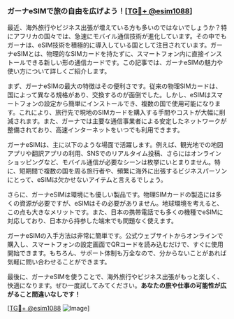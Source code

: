 ### ガーナeSIMで旅の自由を広げよう！[[TG💪+ @esim1088](https://t.me/s/esim1088)]

最近、海外旅行やビジネス出張が増えている方も多いのではないでしょうか？特にアフリカの国々では、急速にモバイル通信技術が進化しています。その中でもガーナは、eSIM技術を積極的に導入している国として注目されています。ガーナeSIMとは、物理的なSIMカードを持たずに、スマートフォン内に直接インストールできる新しい形の通信カードです。この記事では、ガーナeSIMの魅力や使い方について詳しくご紹介します。

まず、ガーナeSIMの最大の特徴はその便利さです。従来の物理SIMカードは、国によって異なる規格があり、交換するのが面倒でした。しかし、eSIMはスマートフォンの設定から簡単にインストールでき、複数の国で使用可能になります。これにより、旅行先で現地のSIMカードを購入する手間やコストが大幅に削減されます。また、ガーナでは主要な通信事業者による安定したネットワークが整備されており、高速インターネットをいつでも利用できます。

ガーナeSIMは、主に以下のような場面で活躍します。例えば、観光地での地図アプリや翻訳アプリの利用、SNSでのリアルタイム投稿、さらにはオンラインショッピングなど、モバイル通信が必要なシーンは枚挙にいとまりません。特に、短期間で複数の国を周る旅行者や、頻繁に海外に出張するビジネスパーソンにとって、eSIMは欠かせないアイテムと言えるでしょう。

さらに、ガーナeSIMは環境にも優しい製品です。物理SIMカードの製造には多くの資源が必要ですが、eSIMはその必要がありません。地球環境を考えると、この点も大きなメリットです。また、日本の携帯電話でも多くの機種でeSIMに対応しており、日本から持参した端末でも問題なく使えます。

ガーナeSIMの入手方法は非常に簡単です。公式ウェブサイトからオンラインで購入し、スマートフォンの設定画面でQRコードを読み込むだけで、すぐに使用開始できます。もちろん、サポート体制も万全なので、分からないことがあれば気軽に問い合わせることができます。

最後に、ガーナeSIMを使うことで、海外旅行やビジネス出張がもっと楽しく、快適になります。ぜひ一度試してみてください。**あなたの旅や仕事の可能性が広がること間違いなしです！**

[[TG💪+ @esim1088](https://t.me/s/esim1088) ![Image](https://i.postimg.cc/Y0z9fWf4/image.png)]